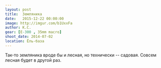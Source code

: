 ```yaml
---
layout: post
title:  Земляника
date:   2015-12-22 00:00:00
image: http://imgur.com/b1UxxFa
author: К.С.
gear: [E-300 , 35mm macro]
shoot_date: 2014-07-02
location: Ёль-база
---
```


Так-то земляника вроде бы и лесная, но технически -- садовая. Совсем лесная будет в другой раз.
